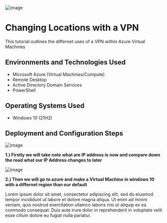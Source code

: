 ![image](https://github.com/MartindIT/vpn/assets/151476834/4da09b42-298f-4f5f-b4b7-69a565b195a5)

<h1>Changing Locations with a VPN</h1>
This tutorial outlines the differnet uses of a VPN within Azure Virtual Machines




<h2>Environments and Technologies Used</h2>

- Microsoft Azure (Virtual Machines/Compute)
- Remote Desktop
- Active Directory Domain Services
- PowerShell

<h2>Operating Systems Used </h2>

- Windows 10 (21H2)


<h2>Deployment and Configuration Steps</h2>

![image](https://github.com/MartindIT/vpn/assets/151476834/80ebffc9-a680-4325-979c-e78132334807)

**1.) Firstly we will take note what are IP address is now and compare down the road what our IP Address changes to later**

![image](https://github.com/MartindIT/vpn/assets/151476834/ec90cf7c-c448-49c2-9646-37c738741036)

**2.) Then we will go to azure and make a Virtual Machine in windows 10 with a differnet region than our default** 



Lorem ipsum dolor sit amet, consectetur adipiscing elit, sed do eiusmod tempor incididunt ut labore et dolore magna aliqua. Ut enim ad minim veniam, quis nostrud exercitation ullamco laboris nisi ut aliquip ex ea commodo consequat. Duis aute irure dolor in reprehenderit in voluptate velit esse cillum dolore eu fugiat nulla pariatur.
